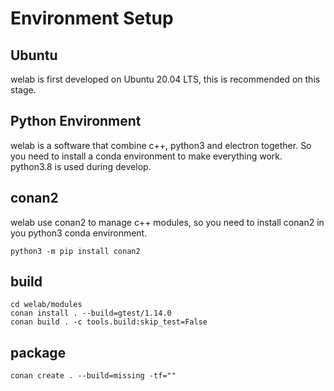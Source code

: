 # Environment Setup
## Ubuntu

welab is first developed on Ubuntu 20.04 LTS, this is recommended on this stage.

## Python Environment

welab is a software that combine c++, python3 and electron together. So you need to install a conda environment
to make everything work. python3.8 is used during develop.

## conan2

welab use conan2 to manage c++ modules, so you need to install conan2 in you python3 conda environment.
```
python3 -m pip install conan2
```

## build

```
cd welab/modules
conan install . --build=gtest/1.14.0
conan build . -c tools.build:skip_test=False
```

## package

```
conan create . --build=missing -tf=""
```